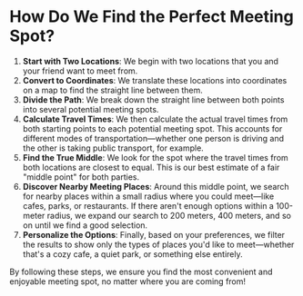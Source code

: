 # How Do We Find the Perfect Meeting Spot?
1. **Start with Two Locations**: We begin with two locations that you and your friend want to meet from.
2. **Convert to Coordinates**: We translate these locations into coordinates on a map to find the straight line between them.
3. **Divide the Path**: We break down the straight line between both points into several potential meeting spots.
4. **Calculate Travel Times**: We then calculate the actual travel times from both starting points to each potential meeting spot. This accounts for different modes of transportation—whether one person is driving and the other is taking public transport, for example.
5. **Find the True Middle**: We look for the spot where the travel times from both locations are closest to equal. This is our best estimate of a fair "middle point" for both parties.
6. **Discover Nearby Meeting Places**: Around this middle point, we search for nearby places within a small radius where you could meet—like cafes, parks, or restaurants. If there aren't enough options within a 100-meter radius, we expand our search to 200 meters, 400 meters, and so on until we find a good selection.
7. **Personalize the Options**: Finally, based on your preferences, we filter the results to show only the types of places you'd like to meet—whether that's a cozy cafe, a quiet park, or something else entirely.

By following these steps, we ensure you find the most convenient and enjoyable meeting spot, no matter where you are coming from!